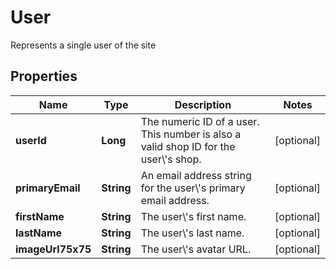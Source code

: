 

# User

Represents a single user of the site

## Properties

Name | Type | Description | Notes
------------ | ------------- | ------------- | -------------
**userId** | **Long** | The numeric ID of a user. This number is also a valid shop ID for the user\\&#39;s shop. |  [optional]
**primaryEmail** | **String** | An email address string for the user\\&#39;s primary email address. |  [optional]
**firstName** | **String** | The user\\&#39;s first name. |  [optional]
**lastName** | **String** | The user\\&#39;s last name. |  [optional]
**imageUrl75x75** | **String** | The user\\&#39;s avatar URL. |  [optional]



